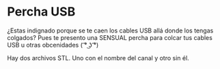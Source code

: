 # Percha USB
¿Estas indignado porque se te caen los cables USB allá donde los tengas colgados? Pues te presento una SENSUAL percha para colcar tus cables USB u otras obcenidades ( ͡° ͜ʖ ͡°) 

Hay dos archivos STL. Uno con el nombre del canal y otro sin él. 
